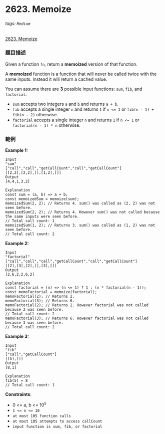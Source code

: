 # 2623. Memoize

###### tags: `Medium`

[2623. Memoize](https://leetcode.com/problems/memoize/)

### 題目描述

Given a function `fn`, return a **memoized** version of that function.

A **memoized** function is a function that will never be called twice with the same inputs. Instead it will return a cached value.

You can assume there are **3** possible input functions: `sum`, `fib`, and `factorial`.

* `sum` accepts two integers `a` and `b` and returns `a + b`.
* `fib` accepts a single integer `n` and returns `1` if `n <= 1` or `fib(n - 1) + fib(n - 2)` otherwise.
* `factorial` accepts a single integer `n` and returns `1` if `n <= 1` or `factorial(n - 1) * n` otherwise.


### 範例

**Example 1:**

```
Input
"sum"
["call","call","getCallCount","call","getCallCount"]
[[2,2],[2,2],[],[1,2],[]]
Output
[4,4,1,3,2]

Explanation
const sum = (a, b) => a + b;
const memoizedSum = memoize(sum);
memoizedSum(2, 2); // Returns 4. sum() was called as (2, 2) was not seen before.
memoizedSum(2, 2); // Returns 4. However sum() was not called because the same inputs were seen before.
// Total call count: 1
memoizedSum(1, 2); // Returns 3. sum() was called as (1, 2) was not seen before.
// Total call count: 2
```

**Example 2:**

```
Input
"factorial"
["call","call","call","getCallCount","call","getCallCount"]
[[2],[3],[2],[],[3],[]]
Output
[2,6,2,2,6,2]

Explanation
const factorial = (n) => (n <= 1) ? 1 : (n * factorial(n - 1));
const memoFactorial = memoize(factorial);
memoFactorial(2); // Returns 2.
memoFactorial(3); // Returns 6.
memoFactorial(2); // Returns 2. However factorial was not called because 2 was seen before.
// Total call count: 2
memoFactorial(3); // Returns 6. However factorial was not called because 3 was seen before.
// Total call count: 2
```

**Example 3:**

```
Input
"fib"
["call","getCallCount"]
[[5],[]]
Output
[8,1]

Explanation
fib(5) = 8
// Total call count: 1
```

**Constraints**:

- 0 <= a, b <= 10<sup>5</sup>
- `1 <= n <= 10`
- `at most 105 function calls`
- `at most 105 attempts to access callCount`
- `input function is sum, fib, or factorial`
